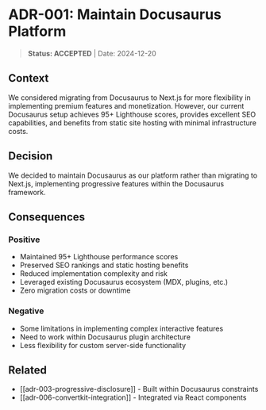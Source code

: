 # ADR-001: Maintain Docusaurus Platform

> **Status: ACCEPTED** | Date: 2024-12-20

## Context
We considered migrating from Docusaurus to Next.js for more flexibility in implementing premium features and monetization. However, our current Docusaurus setup achieves 95+ Lighthouse scores, provides excellent SEO capabilities, and benefits from static site hosting with minimal infrastructure costs.

## Decision
We decided to maintain Docusaurus as our platform rather than migrating to Next.js, implementing progressive features within the Docusaurus framework.

## Consequences
### Positive
- Maintained 95+ Lighthouse performance scores
- Preserved SEO rankings and static hosting benefits
- Reduced implementation complexity and risk
- Leveraged existing Docusaurus ecosystem (MDX, plugins, etc.)
- Zero migration costs or downtime

### Negative
- Some limitations in implementing complex interactive features
- Need to work within Docusaurus plugin architecture
- Less flexibility for custom server-side functionality

## Related
- [[adr-003-progressive-disclosure]] - Built within Docusaurus constraints
- [[adr-006-convertkit-integration]] - Integrated via React components